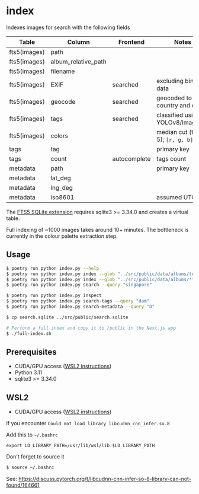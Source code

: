 # index

Indexes images for search with the following fields

| Table        | Column              | Frontend     | Notes                             |
| ------------ | ------------------- | ------------ | --------------------------------- |
| fts5(images) | path                |              |                                   |
| fts5(images) | album_relative_path |              |                                   |
| fts5(images) | filename            |              |                                   |
| fts5(images) | EXIF                | searched     | excluding binary data             |
| fts5(images) | geocode             | searched     | geocoded to country and city      |
| fts5(images) | tags                | searched     | classified using YOLOv8/ImageNet  |
| fts5(images) | colors              |              | median cut (top 5); `[r, g, b][]` |
| tags         | tag                 |              | primary key                       |
| tags         | count               | autocomplete | tags count                        |
| metadata     | path                |              | primary key                       |
| metadata     | lat_deg             |              |                                   |
| metadata     | lng_deg             |              |                                   |
| metadata     | iso8601             |              | assumed UTC                       |

The [FTS5 SQLite extension](https://www.sqlite.org/fts5.html) requires sqlite3 >= 3.34.0 and creates a virtual table.

Full indexing of ~1000 images takes around 10+ minutes. The bottleneck is currently in the colour palette extraction step.

## Usage

```sh
$ poetry run python index.py --help
$ poetry run python index.py index --glob "../src/public/data/albums/test-simple/*.jpg"
$ poetry run python index.py index --glob "../src/public/data/albums/**/*.jpg" --dbpath "search.sqlite" --dry-run
$ poetry run python index.py search --query "singapore"

$ poetry run python index.py inspect
$ poetry run python index.py search-tags --query "dam"
$ poetry run python index.py search-metadata --query "D"

$ cp search.sqlite ../src/public/search.sqlite

# Perform a full index and copy it to /public in the Next.js app
$ ./full-index.sh
```

## Prerequisites

- CUDA/GPU access ([WSL2 instructions](https://developer.nvidia.com/cuda-downloads?target_os=Linux&target_arch=x86_64&Distribution=WSL-Ubuntu&target_version=2.0&target_type=deb_local))
- Python 3.11
- sqlite3 >= 3.34.0

## WSL2

- CUDA/GPU access ([WSL2 instructions](https://developer.nvidia.com/cuda-downloads?target_os=Linux&target_arch=x86_64&Distribution=WSL-Ubuntu&target_version=2.0&target_type=deb_local))

If you encounter `Could not load library libcudnn_cnn_infer.so.8`

Add this to `~/.bashrc`

```
export LD_LIBRARY_PATH=/usr/lib/wsl/lib:$LD_LIBRARY_PATH
```

Don't forget to source it

```sh
$ source ~/.bashrc
```

See: https://discuss.pytorch.org/t/libcudnn-cnn-infer-so-8-library-can-not-found/164661

